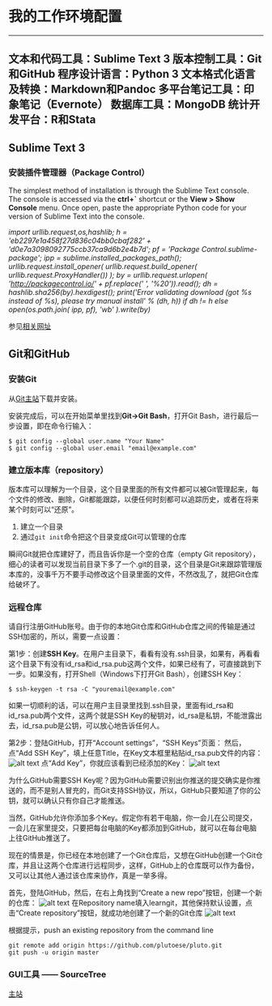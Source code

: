 # 我的工作环境配置
--------------------------
文本和代码工具：**Sublime Text 3**
版本控制工具：**Git和GitHub**
程序设计语言：**Python 3**
文本格式化语言及转换：**Markdown和Pandoc**
多平台笔记工具：**印象笔记（Evernote）**
数据库工具：**MongoDB**
统计开发平台：**R和Stata**
--------------------------
## Sublime Text 3
### 安装插件管理器（Package  Control）

The simplest method of installation is through the Sublime Text console. The console is accessed via the **ctrl+`** shortcut or the **View > Show Console** menu. Once open, paste the appropriate Python code for your version of Sublime Text into the console.

*import urllib.request,os,hashlib; h = 'eb2297e1a458f27d836c04bb0cbaf282' + 'd0e7a3098092775ccb37ca9d6b2e4b7d'; pf = 'Package Control.sublime-package'; ipp = sublime.installed_packages_path(); urllib.request.install_opener( urllib.request.build_opener( urllib.request.ProxyHandler()) ); by = urllib.request.urlopen( 'http://packagecontrol.io/' + pf.replace(' ', '%20')).read(); dh = hashlib.sha256(by).hexdigest(); print('Error validating download (got %s instead of %s), please try manual install' % (dh, h)) if dh != h else open(os.path.join( ipp, pf), 'wb' ).write(by)*

参见[相关网址](https://packagecontrol.io/installation#st3)

## Git和GitHub
### 安装Git

从[Git主站](http://git-scm.com/)下载并安装。

安装完成后，可以在开始菜单里找到**Git->Git Bash**，打开Git Bash，进行最后一步设置，即在命令行输入：
```
$ git config --global user.name "Your Name"
$ git config --global user.email "email@example.com"
```

### 建立版本库（repository）

版本库可以理解为一个目录，这个目录里面的所有文件都可以被Git管理起来，每个文件的修改、删除，Git都能跟踪，以便任何时刻都可以追踪历史，或者在将来某个时刻可以“还原”。

1. 建立一个目录
2. 通过`git init`命令把这个目录变成Git可以管理的仓库

瞬间Git就把仓库建好了，而且告诉你是一个空的仓库（empty Git repository），细心的读者可以发现当前目录下多了一个.git的目录，这个目录是Git来跟踪管理版本库的，没事千万不要手动修改这个目录里面的文件，不然改乱了，就把Git仓库给破坏了。

### 远程仓库

请自行注册GitHub账号。由于你的本地Git仓库和GitHub仓库之间的传输是通过SSH加密的，所以，需要一点设置：

第1步：创建**SSH Key**。在用户主目录下，看看有没有.ssh目录，如果有，再看看这个目录下有没有id_rsa和id_rsa.pub这两个文件，如果已经有了，可直接跳到下一步。如果没有，打开Shell（Windows下打开Git Bash），创建SSH Key：
```
$ ssh-keygen -t rsa -C "youremail@example.com"
```

如果一切顺利的话，可以在用户主目录里找到.ssh目录，里面有id_rsa和id_rsa.pub两个文件，这两个就是SSH Key的秘钥对，id_rsa是私钥，不能泄露出去，id_rsa.pub是公钥，可以放心地告诉任何人。

第2步：登陆GitHub，打开“Account settings”，“SSH Keys”页面：
然后，点“Add SSH Key”，填上任意Title，在Key文本框里粘贴id_rsa.pub文件的内容：
![alt text](C:/Room/Warehouse/GitWork/images/001/p01.png)
点“Add Key”，你就应该看到已经添加的Key：
![alt text](C:/Room/Warehouse/GitWork/images/001/p02.png)

为什么GitHub需要SSH Key呢？因为GitHub需要识别出你推送的提交确实是你推送的，而不是别人冒充的，而Git支持SSH协议，所以，GitHub只要知道了你的公钥，就可以确认只有你自己才能推送。

当然，GitHub允许你添加多个Key。假定你有若干电脑，你一会儿在公司提交，一会儿在家里提交，只要把每台电脑的Key都添加到GitHub，就可以在每台电脑上往GitHub推送了。

现在的情景是，你已经在本地创建了一个Git仓库后，又想在GitHub创建一个Git仓库，并且让这两个仓库进行远程同步，这样，GitHub上的仓库既可以作为备份，又可以让其他人通过该仓库来协作，真是一举多得。

首先，登陆GitHub，然后，在右上角找到“Create a new repo”按钮，创建一个新的仓库：
![alt text](C:/Room/Warehouse/GitWork/images/001/p03.png)
在Repository name填入learngit，其他保持默认设置，点击“Create repository”按钮，就成功地创建了一个新的Git仓库
![alt text](C:/Room/Warehouse/GitWork/images/001/p04.png)

根据提示，push an existing repository from the command line
```
git remote add origin https://github.com/plutoese/pluto.git
git push -u origin master
```

### GUI工具 —— SourceTree

[主站](https://www.sourcetreeapp.com/)





